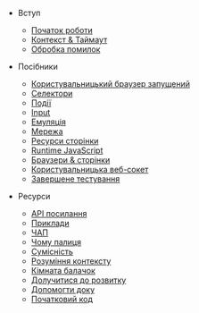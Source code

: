 
- Вступ

  - [Початок роботи](get-started/README.md)
  - [Контекст & Таймаут](context-and-timeout.md)
  - [Обробка помилок](error-handling.md)

- Посібники

  - [Користувальницький браузер запущений](custom-launch.md)
  - [Селектори](selectors/README.md)
  - [Події](events/README.md)
  - [Input](input.md)
  - [Емуляція](emulation.md)
  - [Мережа](network.md)
  - [Ресурси сторінки](page-resources/README.md)
  - [Runtime JavaScript](javascript-runtime.md)
  - [Браузери & сторінки](browsers-pages.md)
  - [Користувальницька веб-сокет](custom-websocket.md)
  - [Завершене тестування](end-to-end-testing.md)

- Ресурси

  - [API посилання](api-reference.md)
  - [Приклади](examples.md)
  - [ЧАП](faq/README.md)
  - [Чому палиця](why-rod.md)
  - [Сумісність](compatibility.md)
  - [Розуміння контексту](understand-context.md)
  - [Кімната балачок](chat-room.md)
  - [Долучитися до розвитку](join-development.md)
  - [Допомогти доку](contribute-doc.md)
  - [Початковий код](source-code.md)
